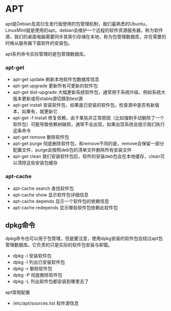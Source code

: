 # APT

apt是Debian及其衍生发行版使用的包管理机制，我们最熟悉的Ubuntu，LinuxMint就是使用的apt。debian会维护一个远程的软件资源服务器，称为软件源，我们的桌面电脑需要同步其索引存储在本地，称为包管理数据库，并在需要的时候从服务器下载软件的安装包。

apt系列命令实际管理的是包管理数据库。

### apt-get

* apt-get update 刷新本地软件包数据库信息
* apt-get upgrade 更新所有可更新的软件包
* apt-get dist-upgrade 大幅更新系统软件包，通常用于系统升级，例如系统大版本更新或将stable源切换到test源
* apt-get install <pkg> 安装软件包，如果是已安装的软件包，检查源中是否有新版本，如果有，就更新它
* apt-get -f install 修复依赖，由于某些非正常原因（比如强制手动删除了一个软件包）可能导致依赖树破损，通常不会出现，如果出现系统会提示我们执行这条命令
* apt-get remove <pkg> 删除软件包
* apt-get purge <pkg> 彻底删除软件包，和remove不同的是，remove会保留一部分配置文件，purge会按照deb包的清单文件删除所有安装文件
* apt-get clean 我们安装软件包后，软件的安装deb包会在本地缓存，clean可以清除这些安装包缓存

### apt-cache

* apt-cache search <regex> 查找软件包
* apt-cache show <pkg> 显示软件包详细信息
* apt-cache depends 显示一个软件包的依赖信息
* apt-cache redepends 显示哪些软件包依赖此软件包

## dpkg命令

dpkg命令也可以用于包管理，但是要注意，使用dpkg安装的软件包会绕过apt包管理数据库。它负责的只是实际的软件包安装与卸载。

* dpkg -i <pkg> 安装软件包
* dpkg -l 列出已安装软件包
* dpkg -r 删除软件包
* dpkg -P 彻底删除软件包
* dpkg -L <pkg> 列出软件包都安装到哪里去了

apt常用配置

* /etc/apt/sources.list 软件源信息
